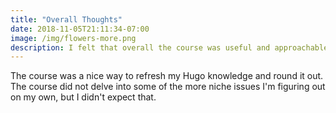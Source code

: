 ```yaml
---
title: "Overall Thoughts"
date: 2018-11-05T21:11:34-07:00
image: /img/flowers-more.png
description: I felt that overall the course was useful and approachable
---
```


The course was a nice way to refresh my Hugo knowledge and round it out. The course did not delve into some of the more niche issues I'm figuring out on my own, but I didn't expect that.

